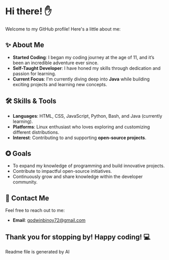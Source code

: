 # Hi there! ✋

Welcome to my GitHub profile! Here's a little about me:

## ✨ About Me
- **Started Coding**: I began my coding journey at the age of 11, and it’s been an incredible adventure ever since.
- **Self-Taught Developer**: I have honed my skills through dedication and passion for learning.
- **Current Focus**: I'm currently diving deep into **Java** while building exciting projects and learning new concepts.

## 🛠️ Skills & Tools
- **Languages**: HTML, CSS, JavaScript, Python, Bash, and Java (currently learning).
- **Platforms**: Linux enthusiast who loves exploring and customizing different distributions.
- **Interest**: Contributing to and supporting **open-source projects**.

## ✪ Goals
- To expand my knowledge of programming and build innovative projects.
- Contribute to impactful open-source initiatives.
- Continuously grow and share knowledge within the developer community.

## 📧 Contact Me
Feel free to reach out to me:
- **Email**: [godwinbinoy72@gmail.com](mailto:godwinbinoy72@gmail.com)


Thank you for stopping by! Happy coding! 💻
---
Readme file is generated by AI
